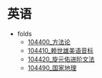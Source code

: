# 英语

- folds
  - [104400_方法论](104400_方法论/_sidebar.md)
  - [104410_赖世雄美语音标](104410_赖世雄美语音标/_sidebar.md)
  - [104420_旋元佑进阶文法](104420_旋元佑进阶文法/_sidebar.md)
  - [104490_国家地理](104490_国家地理/_sidebar.md)
